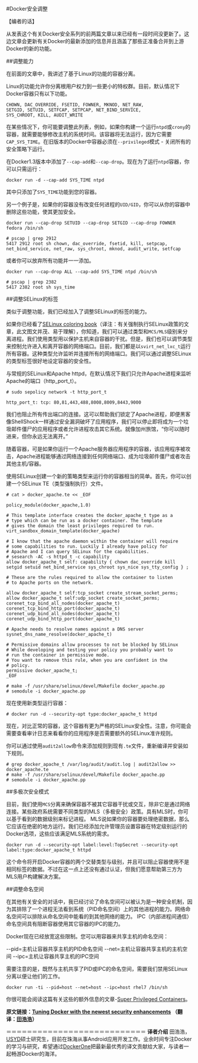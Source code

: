 #Docker安全调整

【编者的话】

从发表这个有关Docker安全系列的前两篇文章以来已经有一段时间没更新了。这边文章会更新有关Docker的最新添加的信息并且涵盖了那些正准备合并到上游Docker的新的功能。

##调整能力

在前面的文章中，我讲述了基于Linux的功能的容器分离。

Linux的功能允许你分离根用户权力到一些更小的特权群。目前，默认情况下Docker容器只有以下功能。

```
CHOWN, DAC_OVERRIDE, FSETID, FOWNER, MKNOD, NET_RAW,
SETGID, SETUID, SETFCAP, SETPCAP, NET_BIND_SERVICE,
SYS_CHROOT, KILL, AUDIT_WRITE
```

在某些情况下，你可能要调整此列表，例如，如果你构建一个运行`ntpd`或`crony`的容器，就需要能够修改主机的系统时间。该容器将无法运行，因为它需要`CAP_SYS_TIME`。在旧版本的Docker中容器必须在`--privileged`模式 - 关闭所有的安全策略下运行。

在Docker1.3版本中添加了`--cap-add`和`--cap-drop`。现在为了运行`ntpd`容器，你可以只需运行：
```
docker run -d --cap-add SYS_TIME ntpd
```

其中只添加了`SYS_TIME`功能到您的容器。

另一个例子是，如果你的容器没有改变任何进程的`UID/GID`，你可以从你的容器中删除这些功能，使其更加安全。

```
docker run --cap-drop SETUID --cap-drop SETGID --cap-drop FOWNER fedora /bin/sh

# pscap | grep 2912
5417 2912 root sh chown, dac_override, fsetid, kill, setpcap, net_bind_service, net_raw, sys_chroot, mknod, audit_write, setfcap
```

或者你可以放弃所有功能并一一添加。

```
docker run --cap-drop ALL --cap-add SYS_TIME ntpd /bin/sh

# pscap | grep 2382
5417 2382 root sh sys_time
```

##调整SELinux的标签

类似于调整功能，我们已经加入了调整SELinux的标签的能力。

如果你已经看了[SELinux coloring book](http://opensource.com/business/13/11/selinux-policy-guide)（译注：有关强制执行SELinux政策的文章，此文图文并茂、易于理解），你知道，我们可以通过类型和`MCS/MLS`级别来分离进程。我们使用类型用以保护主机来自容器的干扰。但是，我们也可以调节类型来控制允许进入和离开容器的网络端口。目前，我们都是以`svirt_net_lxc_t`运行所有容器。这种类型允许监听并连接所有的网络端口。我们可以通过调整SELinux的类型标签很好地设定容器的安全性。

与常规的SELinux和Apache httpd，在默认情况下我们只允许Apache进程来监听Apache的端口（http_port_t）。

```
# sudo sepolicy network -t http_port_t

http_port_t: tcp: 80,81,443,488,8008,8009,8443,9000

```

我们也阻止所有传出端口的连接。这可以帮助我们锁定了Apache进程，即便黑客像ShellShock一样通过安全漏洞破坏了应用程序，我们可以停止即将成为一个垃圾邮件僵尸的应用程序或者允许进程攻击其它系统。就像加州旅馆，“你可以随时进来，但你永远无法离开。”

随着容器，可是如果你运行一个Apache服务器应用程序的容器，该应用程序被攻击，Apache进程能够通过网络连接到任何网络端口、成为垃圾邮件僵尸或者攻击其他主机/容器。

使用SELinux创建一个新的策略类型来运行你的容器相当的简单。首先，你可以创建一个SELinux TE（类型强制执行）文件。

```
# cat > docker_apache.te << _EOF

policy_module(docker_apache,1.0)

# This template interface creates the docker_apache_t type as a
# type which can be run as a docker container. The template
# gives the domain the least privileges required to run.
virt_sandbox_domain_template(docker_apache)

# I know that the apache daemon within the container will require
# some capabilities to run. Luckily I already have policy for
# Apache and I can query SELinux for the capabilities.
# sesearch -AC -s httpd_t -c capability
allow docker_apache_t self: capability { chown dac_override kill setgid setuid net_bind_service sys_chroot sys_nice sys_tty_config } ;

# These are the rules required to allow the container to listen
# to Apache ports on the network.

allow docker_apache_t self:tcp_socket create_stream_socket_perms;
allow docker_apache_t self:udp_socket create_socket_perms;
corenet_tcp_bind_all_nodes(docker_apache_t)
corenet_tcp_bind_http_port(docker_apache_t)
corenet_udp_bind_all_nodes(docker_apache_t)
corenet_udp_bind_http_port(docker_apache_t)

# Apache needs to resolve names against a DNS server
sysnet_dns_name_resolve(docker_apache_t)

# Permissive domains allow processes to not be blocked by SELinux
# While developing and testing your policy you probably want to
# run the container in permissive mode.
# You want to remove this rule, when you are confident in the
# policy.
permissive docker_apache_t;
_EOF

# make -f /usr/share/selinux/devel/Makefile docker_apache.pp
# semodule -i docker_apache.pp
```

现在使用新类型运行容器：

```
# docker run -d --security-opt type:docker_apache_t httpd

```

现在，对比正常的容器，这个容器有更为严格的SELinux安全性。注意，你可能会需要查看审计日志来看看你的应用程序是否需要额外的SELinux准许规则。

你可以通过使用`audit2allow`命令来添加规则到现有`.te`文件，重新编译并安装如下规则。

```
# grep docker_apache_t /var/log/audit/audit.log | audit2allow >> docker_apache.te
# make -f /usr/share/selinux/devel/Makefile docker_apache.pp
# semodule -i docker_apache.pp

```

##多极次安全模式

目前，我们使用`MCS`分离来确保容器不被其它容器干扰或交互，除非它是通过网络连接。某些政府系统需要不同类型的MLS（多极安全）政策。具有MLS时，你可以基于看到的数据级别来标记进程。 MLS说如果你的容器要处理绝密数据，那么它应该在绝密的地方运行。我们已经添加允许管理员设置容器在特定级别运行的Docker选项，这些应该满足MLS系统的需求。

```
docker run -d --security-opt label:level:TopSecret --security-opt label:type:docker_apache_t httpd
```

这个命令将开启Docker容器的两个交替类型与级别，并且可以阻止容器使用不是相同标签的数据。不过在这一点上还没有通过认证，但我们愿意帮助第三方为MLS用户构建解决方案。

##调整命名空间

在其他有关安全的对话中，我已经讨论了命名空间可以被认为是一种安全机制，因为其排除了一个进程无法看到系统（PID命名空间）上的其他进程的能力。网络命名空间可以排除从命名空间中能看的到其他网络的能力。 IPC（内部进程间通信）命名空间具有阻断容器使用其它容器的IPC的能力。

Docker现在已经放宽这些限制。您可以用容器来共享主机的命名空间：

--pid=主机让容器共享主机的PID命名空间
--net=主机让容器共享主机的主机空间
--ipc=主机让容器共享主机的IPC空间

需要注意的是，既然与主机共享了PID或IPC的命名空间，需要我们禁用SELinux分离以便让他们的工作。

```
docker run -ti --pid=host --net=host --ipc=host rhel7 /bin/sh

```

你很可能会阅读这篇有关这些的额外信息的文章-[Super Privileged Containers](http://developerblog.redhat.com/2014/11/06/introducing-a-super-privileged-container-concept/)。

**原文链接：[Tuning Docker with the newest security enhancements](https://opensource.com/business/15/3/docker-security-tuning) （翻译：[田浩浩](https://github.com/llitfkitfk)）**

＝＝＝＝＝＝＝＝＝＝＝＝＝＝＝＝＝＝＝＝＝＝＝＝＝＝＝
**译者介绍**
田浩浩，[USYD](http://sydney.edu.au/engineering/it/)硕士研究生，目前在珠海从事Android应用开发工作。业余时间专注Docker的学习与研究，希望通过[DockerOne](http://dockerone.com/)把最新最优秀的译文贡献给大家，与读者一起畅游Docker的海洋。